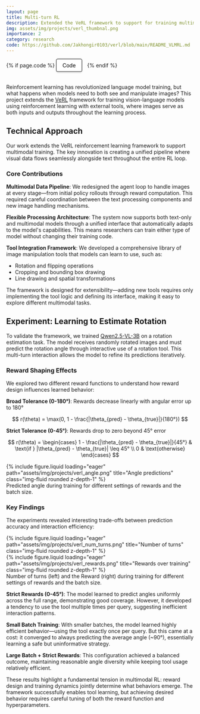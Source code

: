 ```yaml
---
layout: page
title: Multi-turn RL
description: Extended the VeRL framework to support for training multimodal models with multi-turn reinforcement learning with external tools using images as both inputs and outputs.
img: assets/img/projects/verl_thumbnal.png
importance: 2
category: research
code: https://github.com/Jakhongir0103/verl/blob/main/README_VLMRL.md
---
```


<!-- Project Links/Buttons -->
<div class="links" style="margin-bottom: 2rem;">
  {% if page.code %}
    <a href="{{ page.code }}" class="btn btn-primary btn-sm" role="button" target="_blank" style="background-color: white !important; border: 1px solid black !important; color: black !important; padding: 8px 16px; border-radius: 4px; text-decoration: none; display: inline-block; margin-right: 10px; box-shadow: 0 2px 4px rgba(0,0,0,0.1);">
      <i class="fab fa-github"></i> Code
    </a>
  {% endif %}
</div>

Reinforcement learning has revolutionized language model training, but what happens when models need to both see and manipulate images? This project extends the [VeRL](https://github.com/volcengine/verl) framework for training vision-language models using reinforcement learning with external tools, where images serve as both inputs and outputs throughout the learning process.

## Technical Approach

Our work extends the VeRL reinforcement learning framework to support multimodal training. The key innovation is creating a unified pipeline where visual data flows seamlessly alongside text throughout the entire RL loop.

### Core Contributions

**Multimodal Data Pipeline**: We redesigned the agent loop to handle images at every stage—from initial policy rollouts through reward computation. This required careful coordination between the text processing components and new image handling mechanisms.

**Flexible Processing Architecture**: The system now supports both text-only and multimodal models through a unified interface that automatically adapts to the model's capabilities. This means researchers can train either type of model without changing their training code.

**Tool Integration Framework**: We developed a comprehensive library of image manipulation tools that models can learn to use, such as:
- Rotation and flipping operations
- Cropping and bounding box drawing
- Line drawing and spatial transformations

The framework is designed for extensibility—adding new tools requires only implementing the tool logic and defining its interface, making it easy to explore different multimodal tasks.

## Experiment: Learning to Estimate Rotation

To validate the framework, we trained [Qwen2.5-VL-3B](https://huggingface.co/Qwen/Qwen2.5-VL-3B-Instruct) on a rotation estimation task. The model receives randomly rotated images and must predict the rotation angle through interactive use of a rotation tool. This multi-turn interaction allows the model to refine its predictions iteratively.

### Reward Shaping Effects

We explored two different reward functions to understand how reward design influences learned behavior:

**Broad Tolerance (0-180°)**: Rewards decrease linearly with angular error up to 180°

$$
r(\theta) = \max(0, 1 - \frac{|\theta_{pred} - \theta_{true}|}{180°})
$$

**Strict Tolerance (0-45°)**: Rewards drop to zero beyond 45° error

$$
r(\theta) = \begin{cases} 1 - \frac{|\theta_{pred} - \theta_{true}|}{45°} & \text{if } |\theta_{pred} - \theta_{true}| \leq 45° \\ 0 & \text{otherwise} \end{cases}
$$

<div class="row">
    <div class="col-sm mt-3 mt-md-0">
        {% include figure.liquid loading="eager" path="assets/img/projects/verl_angle.png" title="Angle predictions" class="img-fluid rounded z-depth-1" %}
    </div>
</div>
<div class="caption">
    Predicted angle during training for different settings of rewards and the batch size.
</div>

### Key Findings

The experiments revealed interesting trade-offs between prediction accuracy and interaction efficiency:

<div class="row">
    <div class="col-sm mt-3 mt-md-0">
        {% include figure.liquid loading="eager" path="assets/img/projects/verl_num_turns.png" title="Number of turns" class="img-fluid rounded z-depth-1" %}
    </div>
    <div class="col-sm mt-3 mt-md-0">
        {% include figure.liquid loading="eager" path="assets/img/projects/verl_rewards.png" title="Rewards over training" class="img-fluid rounded z-depth-1" %}
    </div>
</div>
<div class="caption">
    Number of turns (left) and the Reward (right) during training for different settings of rewards and the batch size.
</div>

**Strict Rewards (0-45°)**: The model learned to predict angles uniformly across the full range, demonstrating good coverage. However, it developed a tendency to use the tool multiple times per query, suggesting inefficient interaction patterns.

**Small Batch Training**: With smaller batches, the model learned highly efficient behavior—using the tool exactly once per query. But this came at a cost: it converged to always predicting the average angle (~90°), essentially learning a safe but uninformative strategy.

**Large Batch + Strict Rewards**: This configuration achieved a balanced outcome, maintaining reasonable angle diversity while keeping tool usage relatively efficient.

These results highlight a fundamental tension in multimodal RL: reward design and training dynamics jointly determine what behaviors emerge. The framework successfully enables tool learning, but achieving desired behavior requires careful tuning of both the reward function and hyperparameters.
